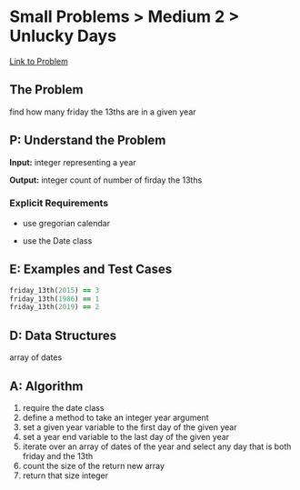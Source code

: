 # Small Problems > Medium 2 > Unlucky Days

[Link to Problem](https://launchschool.com/exercises/a7fce257)

## The Problem

find how many friday the 13ths are in a given year

## P: Understand the Problem

**Input:** integer representing a year	

**Output:** integer count of number of firday the 13ths 

### Explicit Requirements

- use gregorian calendar
  
- use the Date class
  


## E: Examples and Test Cases

```ruby
friday_13th(2015) == 3
friday_13th(1986) == 1
friday_13th(2019) == 2
```

## D: Data Structures

array of dates


## A: Algorithm

1. require the date class
1. define a method to take an integer year argument
1. set a given year variable to the first day of the given year
1. set a year end variable to the last day of the given year
1. iterate over an array of dates of the year and select any day that is both friday and the 13th
1. count the size of the return new array
1. return that size integer
